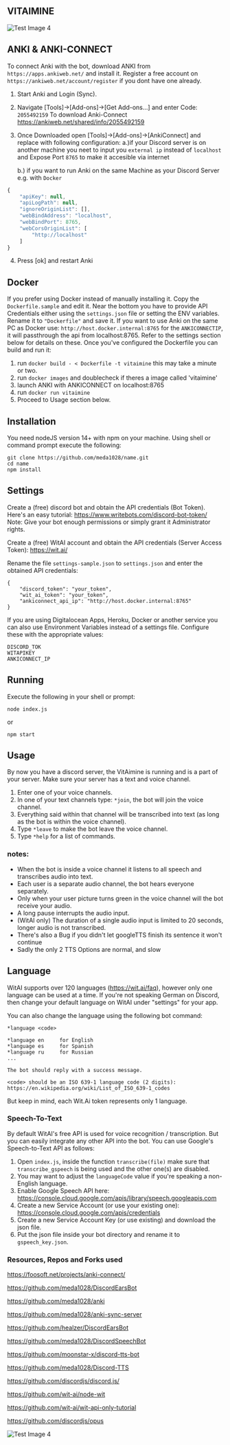## VITAIMINE

![Test Image 4](https://github.com/meda1028/VitAImine/blob/main/logo_small_icon_only.png)

## ANKI & ANKI-CONNECT
To connect Anki with the bot, download ANKI from `https://apps.ankiweb.net/` and install it.
Register a free account on `https://ankiweb.net/account/register` if you dont have one already.
1.  Start Anki and Login (Sync).
2.  Navigate [Tools]->[Add-ons]->[Get Add-ons...] and enter Code: `2055492159`
    To download Anki-Connect https://ankiweb.net/shared/info/2055492159
3.  Once Downloaded open [Tools]->[Add-ons]->[AnkiConnect] and replace with following configuration:
    a.)if your Discord server is on another machine you neet to input you `external ip` instead of `localhost`
       and Expose Port `8765` to make it accesible via internet
       
    b.) if you want to run Anki on the same Machine as your Discord Server e.g. with `Docker`
```js
{
    "apiKey": null,
    "apiLogPath": null,
    "ignoreOriginList": [],
    "webBindAddress": "localhost",
    "webBindPort": 8765,
    "webCorsOriginList": [
        "http://localhost"
    ]
}
```
4. Press [ok] and restart Anki
    

    

## Docker
If you prefer using Docker instead of manually installing it.
Copy the `Dockerfile.sample` and edit it.
Near the bottom you have to provide API Credentials either using the `settings.json` file or setting the ENV variables.
Rename it to `"Dockerfile"` and save it.
If you want to use Anki on the same PC as Docker use: `http://host.docker.internal:8765` for the `ANKICONNECTIP`, it will passthrough the api from localhost:8765.
Refer to the settings section below for details on these.
Once you've configured the Dockerfile you can build and run it:

1.  run `docker build - < Dockerfile -t vitaimine`  this may take a minute or two.
2.  run `docker images` and doublecheck if theres a image called 'vitaimine'
3.  launch ANKI with ANKICONNECT on localhost:8765
4.  run `docker run vitaimine`
5.  Proceed to Usage section below.

## Installation
You need nodeJS version 14+ with npm on your machine.
Using shell or command prompt execute the following:

```
git clone https://github.com/meda1028/name.git
cd name
npm install
```

## Settings
Create a (free) discord bot and obtain the API credentials (Bot Token). Here's an easy tutorial: https://www.writebots.com/discord-bot-token/ Note: Give your bot enough permissions or simply grant it Administrator rights.

Create a (free) WitAI account and obtain the API credentials (Server Access Token): https://wit.ai/

Rename the file `settings-sample.json` to `settings.json` and enter the obtained API credentials:
```
{
    "discord_token": "your_token",
    "wit_ai_token": "your_token",
    "ankiconnect_api_ip": "http://host.docker.internal:8765"
}
```

If you are using Digitalocean Apps, Heroku, Docker or another service you can also use Environment Variables instead of a settings file. 
Configure these with the appropriate values:
```
DISCORD_TOK
WITAPIKEY
ANKICONNECT_IP
```

## Running

Execute the following in your shell or prompt:
```
node index.js
```
or
```
npm start
```


## Usage

By now you have a discord server, the VitAimine is running and is a part of your server. Make sure your server has a text and voice channel.

1. Enter one of your voice channels.
2. In one of your text channels type: `*join`, the bot will join the voice channel.
3. Everything said within that channel will be transcribed into text (as long as the bot is within the voice channel).
4. Type `*leave` to make the bot leave the voice channel.
5. Type `*help` for a list of commands.

### notes:
- When the bot is inside a voice channel it listens to all speech and transcribes audio into text.
- Each user is a separate audio channel, the bot hears everyone separately.
- Only when your user picture turns green in the voice channel will the bot receive your audio.
- A long pause interrupts the audio input.
- (WitAI only) The duration of a single audio input is limited to 20 seconds, longer audio is not transcribed.
- There's also a Bug if you didn't let googleTTS finish its sentence it won't continue
- Sadly the only 2 TTS Options are normal, and slow

## Language
WitAI supports over 120 languages (https://wit.ai/faq), however only one language can be used at a time.
If you're not speaking German on Discord, then change your default language on WitAI under "settings" for your app.

You can also change the language using the following bot command:

```
*language <code>

*language en     for English
*language es     for Spanish
*language ru     for Russian
...

The bot should reply with a success message.

<code> should be an ISO 639-1 language code (2 digits):
https://en.wikipedia.org/wiki/List_of_ISO_639-1_codes
```
But keep in mind, each Wit.Ai token represents only 1 language.



### Speech-To-Text

By default WitAI's free API is used for voice recognition / transcription. But you can easily integrate any other API into the bot. You can use Google's Speech-to-Text API as follows:

1. Open `index.js`, inside the function `transcribe(file)` make sure that `transcribe_gspeech` is being used and the other one(s) are disabled.
2. You may want to adjust the `languageCode` value if you're speaking a non-English language.
3. Enable Google Speech API here: https://console.cloud.google.com/apis/library/speech.googleapis.com
4. Create a new Service Account (or use your existing one): https://console.cloud.google.com/apis/credentials
5. Create a new Service Account Key (or use existing) and download the json file.
6. Put the json file inside your bot directory and rename it to `gspeech_key.json`.


### Resources, Repos and Forks used
https://foosoft.net/projects/anki-connect/

https://github.com/meda1028/DiscordEarsBot

https://github.com/meda1028/anki

https://github.com/meda1028/anki-sync-server

https://github.com/healzer/DiscordEarsBot

https://github.com/meda1028/DiscordSpeechBot

https://github.com/moonstar-x/discord-tts-bot

https://github.com/meda1028/Discord-TTS

https://github.com/discordjs/discord.js/

https://github.com/wit-ai/node-wit

https://github.com/wit-ai/wit-api-only-tutorial

https://github.com/discordjs/opus



![Test Image 4](https://github.com/meda1028/VitAImine/blob/main/logo_small.png)
